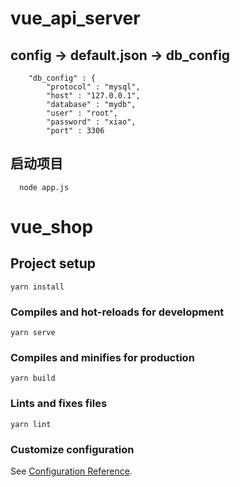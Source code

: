# vue_api_server
## config -> default.json -> db_config
```
  	"db_config" : {
		"protocol" : "mysql",
		"host" : "127.0.0.1",
		"database" : "mydb",
		"user" : "root",
		"password" : "xiao",
		"port" : 3306
```
## 启动项目
```
  node app.js
```
# vue_shop

## Project setup
```
yarn install
```

### Compiles and hot-reloads for development
```
yarn serve
```

### Compiles and minifies for production
```
yarn build
```

### Lints and fixes files
```
yarn lint
```

### Customize configuration
See [Configuration Reference](https://cli.vuejs.org/config/).
